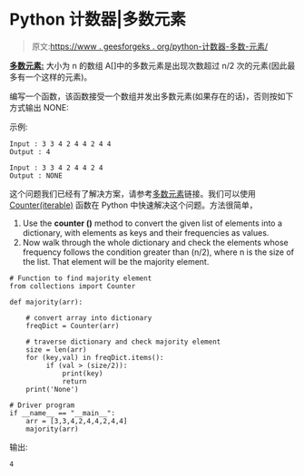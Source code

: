 # Python 计数器|多数元素

> 原文:[https://www . geesforgeks . org/python-计数器-多数-元素/](https://www.geeksforgeeks.org/python-counter-majority-element/)

[**多数元素:**](https://www.geeksforgeeks.org/majority-element/) 大小为 n 的数组 A[]中的多数元素是出现次数超过 n/2 次的元素(因此最多有一个这样的元素)。

编写一个函数，该函数接受一个数组并发出多数元素(如果存在的话)，否则按如下方式输出 NONE:

示例:

```
Input : 3 3 4 2 4 4 2 4 4
Output : 4 

Input : 3 3 4 2 4 4 2 4
Output : NONE

```

这个问题我们已经有了解决方案，请参考[多数元素](https://www.geeksforgeeks.org/majority-element/)链接。我们可以使用 [Counter(iterable)](https://www.geeksforgeeks.org/counters-in-python-set-1/) 函数在 Python 中快速解决这个问题。方法很简单，

1.  Use the **counter ()** method to convert the given list of elements into a dictionary, with elements as keys and their frequencies as values.
2.  Now walk through the whole dictionary and check the elements whose frequency follows the condition greater than (n/2), where n is the size of the list. That element will be the majority element.

```
# Function to find majority element
from collections import Counter

def majority(arr):

    # convert array into dictionary
    freqDict = Counter(arr)

    # traverse dictionary and check majority element
    size = len(arr)
    for (key,val) in freqDict.items():
         if (val > (size/2)):
             print(key)
             return
    print('None')

# Driver program
if __name__ == "__main__":
    arr = [3,3,4,2,4,4,2,4,4] 
    majority(arr)
```

输出:

```
4

```